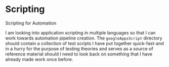 # Scripting
Scripting for Automation

I am looking into application scripting in multiple languages so that I can work towards automation pipeline creation.
The `googleAppsScript` directory should contain a collection of test scripts I have put together quick-fast-and in a hurry for the purpose of testing theories and serves as a source of reference material should I need to look back on something that I have already made work once before.
